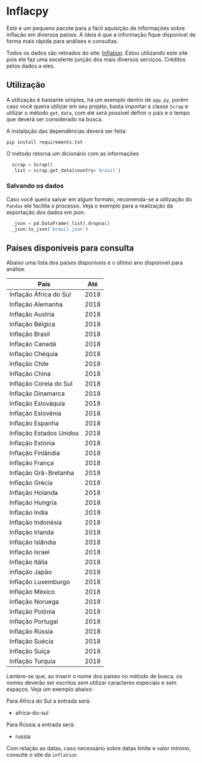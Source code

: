 # Inflacpy

Este é um pequeno pacote para a fácil aquisição de informações sobre inflação em diversos países. A ideia é que a informação fique disponível de forma mais rápida para análises e consultas.

Todos os dados são retirados do site: [Inflation](http://pt.inflation.eu/). Estou utilizando este site pois ele faz uma excelente junção dos mais diversos serviços. Créditos pelos dados a eles.

## Utilização

A utilização é bastante simples, há um exemplo dentro de <code>app.py</code>, porém caso você queira utilizar em seu projeto, basta importar a classe <code>Scrap</code> e utilizar o método <code>get_data</code>, com ele será possível definir o país e o tempo que deverá ser considerado na busca.

A instalação das dependências deverá ser feita:

```shell
pip install requirements.txt
```

O método retorna um dicionário com as informações

```python
  scrap = Scrap()
  _list = scrap.get_data(country='brasil')
```

### Salvando os dados

Caso você queira salvar em algum formato, recomenda-se a utilização do <code>Pandas</code> ele facilita o processo. Veja o exemplo para a realização da exportação dos dados em json.

```python
  _json = pd.DataFrame(_list).dropna()
  _json.to_json('brasil.json')
```

## Países disponíveis para consulta

Abaixo uma lista dos países disponíveis e o último ano disponível para análise.

|         País             | Até  |
|--------------------------|------|
| Inflação África do Sul   | 2018 |
| Inflação Alemanha        | 2018 |
| Inflação Austria         | 2018 |
| Inflação Bélgica         | 2018 |
| Inflação Brasil          | 2018 |
| Inflação Canadá          | 2018 |
| Inflação Chéquia         | 2018 |
| Inflação Chile           | 2018 |
| Inflação China           | 2018 |
| Inflação Coreia do Sul   | 2018 |
| Inflação Dinamarca       | 2018 |
| Inflação Eslováquia      | 2018 |
| Inflação Eslovénia       | 2018 |
| Inflação Espanha         | 2018 |
| Inflação Estados Unidos  | 2018 |
| Inflação Estónia         | 2018 |
| Inflação Finlândia       | 2018 |
| Inflação França          | 2018 |
| Inflação Grã-Bretanha    | 2018 |
| Inflação Grécia          | 2018 |
| Inflação Holanda         | 2018 |
| Inflação Hungria         | 2018 |
| Inflação India           | 2018 |
| Inflação Indonésia       | 2018 |
| Inflação Irlanda         | 2018 |
| Inflação Islândia        | 2018 |
| Inflação Israel          | 2018 |
| Inflação Itália          | 2018 |
| Inflação Japão           | 2018 |
| Inflação Luxemburgo      | 2018 |
| Inflação México          | 2018 |
| Inflação Noruega         | 2018 |
| Inflação Polónia         | 2018 |
| Inflação Portugal        | 2018 |
| Inflação Rússia          | 2018 |
| Inflação Suécia          | 2018 |
| Inflação Suíça           | 2018 |
| Inflação Turquia         | 2018 |

Lembre-se que, ao inserir o nome dos paises no método de busca, os nomes deverão ser escritos sem utilizar caracteres especiais e sem espaços. Veja um exemplo abaixo:

Para África do Sul a entrada será:

- africa-do-sul

Para Rússia a entrada será:

- russia

Com relação as datas, caso necessário sobre datas limite e valor mínimo, consulte o site da <code>inflation</code>
